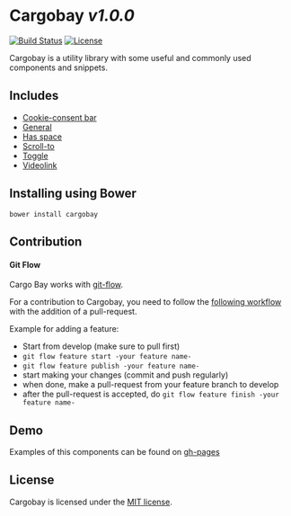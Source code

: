 # Cargobay _v1.0.0_

[![Build Status](https://travis-ci.org/Kunstmaan/cargobay.svg)](https://travis-ci.org/Kunstmaan/cargobay)
[![License](https://img.shields.io/badge/license-MIT-blue.svg)](LICENSE.txt)

Cargobay is a utility library with some useful and commonly used components and snippets.


## Includes
- [Cookie-consent bar](cbCookieConsent/)
- [General](cbGeneral/)
- [Has space](cbHasSpace/)
- [Scroll-to](cbScrollTo/)
- [Toggle](cbToggle/)
- [Videolink](cbVideolink/)


## Installing using Bower
```
bower install cargobay
```


## Contribution

#### Git Flow
Cargo Bay works with [git-flow](https://github.com/nvie/gitflow).

For a contribution to Cargobay, you need to follow the [following workflow](https://github.com/nvie/gitflow#initialization) with the addition of a pull-request.

Example for adding a feature:
- Start from develop (make sure to pull first)
- `git flow feature start -your feature name-`
- `git flow feature publish -your feature name-`
- start making your changes (commit and push regularly)
- when done, make a pull-request from your feature branch to develop
- after the pull-request is accepted, do `git flow feature finish -your feature name-`

## Demo
Examples of this components can be found on [gh-pages](http://kunstmaan.github.com/cargobay)

## License
Cargobay is licensed under the [MIT license](http://opensource.org/licenses/MIT).
